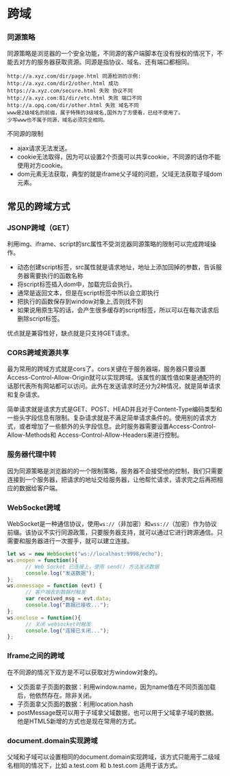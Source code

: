 # 跨域

### 同源策略

同源策略是浏览器的一个安全功能，不同源的客户端脚本在没有授权的情况下，不能去对方的服务器获取资源。同源是指协议、域名、还有端口都相同。

```
http://a.xyz.com/dir/page.html 同源检测的示例:
http://a.xyz.com/dir2/other.html 成功
https://a.xyz.com/secure.html 失败 协议不同
http://a.xyz.com:81/dir/etc.html 失败 端口不同
http://a.opq.com/dir/other.html 失败 域名不同
www是2级域名的前缀，属于特殊的3级域名,国外为了方便看，已经不使用了。
少写www也不属于同源，域名必须完全相同。
```

不同源的限制

- ajax请求无法发送。
- cookie无法取得，因为可以设置2个页面可以共享cookie，不同源的话你不能使用对方cookie。
- dom元素无法获取，典型的就是iframe父子域的问题，父域无法获取子域dom元素。

## 常见的跨域方式

### JSONP跨域（GET）

利用img、iframe、script的src属性不受浏览器同源策略的限制可以完成跨域操作。

- 动态创建script标签，src属性就是请求地址，地址上添加回掉的参数，告诉服务器需要执行的函数名称
- 将script标签插入dom中，加载完后会执行。
- 通常是返回文本，但是在script标签中所以会立即执行
- 把执行的函数保存到window对象上,否则找不到
- 如果说用原生写的话，会产生很多缓存的script标签，所以可以在每次请求后删除script标签。

优点就是兼容性好，缺点就是只支持GET请求。

### CORS跨域资源共享

最为常用的跨域方式就是cors了。cors关键在于服务器端，服务器只要设置Access-Control-Allow-Origin就可以实现跨域。该属性的属性值如果是通配符的话那代表所有网站都可以访问。此外在发送请求时还分为2种情况，就是简单请求和复杂请求。

简单请求就是请求方式是GET、POST、HEAD并且对于Content-Type编码类型和一些头字段信息有限制。复杂请求就是不满足简单请求条件的。使用别的请求方式，或者增加了一些额外的头字段信息。此时服务器需要设置Access-Control-Allow-Methods和 Access-Control-Allow-Headers来进行控制。

### 服务器代理中转

因为同源策略是浏览器的的一个限制策略，服务器不会接受他的控制，我们只需要连接到一个服务器，把请求的地址交给服务器，让他帮忙请求，请求完之后再把相应的数据给客户端。

### WebSocket跨域

WebSocket是一种通信协议，使用`ws://`（非加密）和`wss://`（加密）作为协议前缀。该协议不实行同源政策，只要服务器支持，就可以通过它进行跨源通信。只需要和服务器进行一次握手，就可以建立连接。

```javascript
let ws = new WebSocket("ws://localhost:9998/echo");
ws.onopen = function(){
      // Web Socket 已连接上，使用 send() 方法发送数据
      console.log("发送数据");
};
ws.onmessage = function (evt) { 
      // 客户端收到数据时触发
      var received_msg = evt.data;
      console.log("数据已接收...");
};
ws.onclose = function(){ 
      // 关闭 websocket时触发
      console.log("连接已关闭..."); 
};

```

### Iframe之间的跨域

在不同源的情况下双方是不可以获取对方window对象的。

- 父页面拿子页面的数据：利用window.name，因为name值在不同页面加载后，他依然存在。除非关闭。
- 子页面拿父页面的数据：利用location.hash
- postMessage既可以用于子域拿父域数据，也可以用于父域拿子域的数据。他是HTML5新增的方式也是现在常用的方式。

### document.domain实现跨域

父域和子域可以设置相同的document.domain实现跨域，该方式只能用于二级域名相同的情况下，比如 a.test.com 和 b.test.com 适用于该方式。